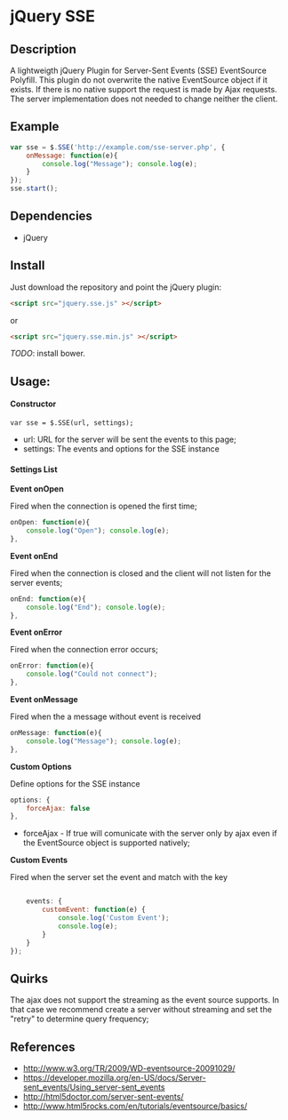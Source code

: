 # jQuery SSE 

## Description

A lightweigth jQuery Plugin for Server-Sent Events (SSE) EventSource Polyfill. 
This plugin do not overwrite the native EventSource object if it exists. 
If there is no native support the request is made by Ajax requests. 
The server implementation does not needed to change neither the client. 

## Example


```javascript
var sse = $.SSE('http://example.com/sse-server.php', {
	onMessage: function(e){ 
		console.log("Message"); console.log(e); 
	}
});
sse.start();
```

## Dependencies

* jQuery

## Install

Just download the repository and point the jQuery plugin:

```html
<script src="jquery.sse.js" ></script>
```

or

```html
<script src="jquery.sse.min.js" ></script>
```

*TODO*: install bower.

## Usage:

#### Constructor

```
var sse = $.SSE(url, settings);
```

* url: URL for the server will be sent the events to this page;
* settings: The events and options for the SSE instance

#### Settings List

**Event onOpen**

Fired when the connection is opened the first time;

```javascript
onOpen: function(e){ 
	console.log("Open"); console.log(e); 
},
```

**Event onEnd**

Fired when the connection is closed and the client will not listen for the server events;

```javascript
onEnd: function(e){ 
	console.log("End"); console.log(e); 
},
```

**Event onError**

Fired when the connection error occurs;

```javascript
onError: function(e){ 
	console.log("Could not connect"); 
},
```

**Event onMessage**

Fired when the a message without event is received

```javascript
onMessage: function(e){ 
	console.log("Message"); console.log(e); 
},
```

**Custom Options**

Define options for the SSE instance

```javascript
options: {
	forceAjax: false
},
```

* forceAjax - If true will comunicate with the server only by ajax even if the EventSource object is supported natively;


**Custom Events**

Fired when the server set the event and match with the key

```javascript

	events: {
		customEvent: function(e) {
			console.log('Custom Event');
			console.log(e);
		}	
	}
});
```

## Quirks

The ajax does not support the streaming as the event source supports. In that case we recommend create a server without streaming and set the "retry" to determine query frequency; 


## References

* http://www.w3.org/TR/2009/WD-eventsource-20091029/
* https://developer.mozilla.org/en-US/docs/Server-sent_events/Using_server-sent_events
* http://html5doctor.com/server-sent-events/
* http://www.html5rocks.com/en/tutorials/eventsource/basics/



